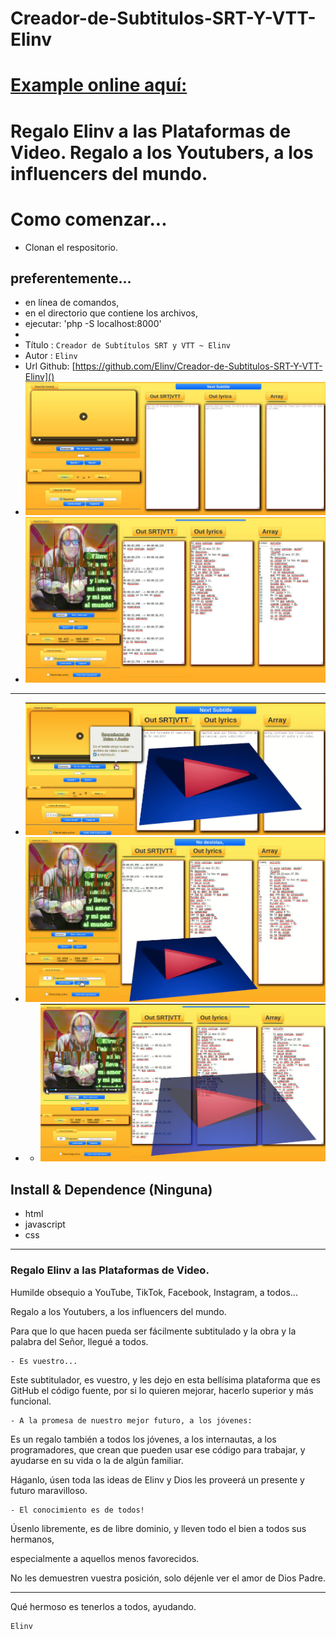 # Creador-de-Subtitulos-SRT-Y-VTT-Elinv

# [Example online aquí:](https://elinv.github.io/ "Creador de Subtítulos SRT y VTT Elinv")

Regalo Elinv a las Plataformas de Video. Regalo a los Youtubers, a los influencers del mundo.
=============================================================================================

# Como comenzar...

- Clonan el respositorio.

## preferentemente...

- en línea de comandos,
- en el directorio que contiene los archivos,
- ejecutar: 'php -S localhost:8000'
- 
- Título : `Creador de Subtítulos SRT y VTT ~ Elinv`
- Autor :  `Elinv`
- Url Github: [https://github.com/Elinv/Creador-de-Subtitulos-SRT-Y-VTT-Elinv]()
- ![Presentación](./CreadorSRTyVTTelinv1.jpg?raw=true)
- ![Funcionando.](./CreadorSRTyVTTelinv2.jpg?raw=true)

---

- [![Watch the video](./CreaSrtVttElinvVideo1.jpg)](https://drive.google.com/file/d/1XtsjE7xhEYJfYg58kGyA_u5V2pcdPE8h/preview)
- [![Watch the video](./CreaSrtVttElinvVideo2.jpg)](https://drive.google.com/file/d/1wdSKHU05JrOqsas9lUkT2GMZYJqCCX4k/preview)
- - [![Watch the video](./CreaSrtVttElinvVideo3.jpg)](https://drive.google.com/file/d/17-bmCK_Tz3yvr3ntIfZwEmFKzYq22e0B/preview)

## Install & Dependence (Ninguna)

- html
- javascript
- css

---

### Regalo Elinv a las Plataformas de Video.

Humilde obsequio a YouTube,
TikTok, Facebook, Instagram,
a todos...

Regalo a los Youtubers,
a los influencers del mundo.

Para que lo que hacen
pueda ser fácilmente subtitulado
y la obra y la palabra del Señor,
llegué a todos.

```
- Es vuestro...
```

Este subtitulador,
es vuestro,
y les dejo en esta bellísima plataforma
que es GitHub
el código fuente,
por si lo quieren mejorar,
hacerlo superior y más funcional.

```
- A la promesa de nuestro mejor futuro, a los jóvenes:
```

Es un regalo también a todos
los jóvenes,
a los internautas,
a los programadores,
que crean que pueden usar ese código
para trabajar,
y ayudarse en su vida
o la de algún familiar.

Háganlo,
úsen toda las ideas de Elinv
y Dios les proveerá
un presente y futuro maravilloso.

```
- El conocimiento es de todos!
```

Úsenlo libremente,
es de libre dominio,
y lleven todo el bien
a todos sus hermanos,

especialmente
a aquellos
menos favorecidos.

No les demuestren
vuestra posición,
solo déjenle ver
el amor de Dios Padre.

---

Qué hermoso es tenerlos
a todos,
ayudando.

```
Elinv
```

